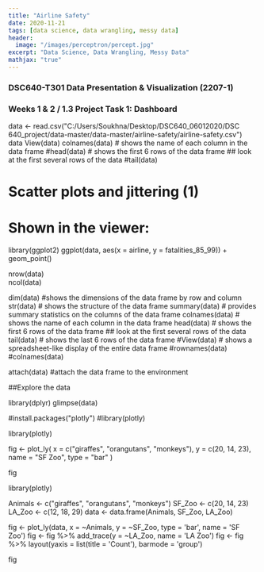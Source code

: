 ```yaml
---
title: "Airline Safety"
date: 2020-11-21
tags: [data science, data wrangling, messy data]
header:
  image: "/images/perceptron/percept.jpg"
excerpt: "Data Science, Data Wrangling, Messy Data"
mathjax: "true"
---
```




### DSC640-T301 Data Presentation & Visualization (2207-1) 
###  Weeks 1 & 2  /  1.3 Project Task 1: Dashboard  
  

data <- read.csv("C:/Users/Soukhna/Desktop/DSC640_06012020/DSC 640_project/data-master/data-master/airline-safety/airline-safety.csv")
data
View(data)
colnames(data)             # shows the name of each column in the data frame
#head(data)                 # shows the first 6 rows of the data frame ## look at the first several rows of the data
#tail(data)



# Scatter plots and jittering (1)

# Shown in the viewer:
library(ggplot2)
ggplot(data, aes(x = airline, y = fatalities_85_99)) +
  geom_point()




nrow(data)         
ncol(data)


dim(data)                  #shows the dimensions of the data frame by row and column
str(data)                  # shows the structure of the data frame
summary(data)              # provides summary statistics on the columns of the data frame
colnames(data)             # shows the name of each column in the data frame
head(data)                 # shows the first 6 rows of the data frame ## look at the first several rows of the data
tail(data)                 # shows the last 6 rows of the data frame
#View(data)                # shows a spreadsheet-like display of the entire data frame
#rownames(data)
#colnames(data)

attach(data)              #attach the data frame to the environment

##Explore the data



library(dplyr)
glimpse(data) 

#install.packages("plotly") 
#library(plotly) 


library(plotly)

fig <- plot_ly(
  x = c("giraffes", "orangutans", "monkeys"),
  y = c(20, 14, 23),
  name = "SF Zoo",
  type = "bar"
)

fig


library(plotly)

Animals <- c("giraffes", "orangutans", "monkeys")
SF_Zoo <- c(20, 14, 23)
LA_Zoo <- c(12, 18, 29)
data <- data.frame(Animals, SF_Zoo, LA_Zoo)

fig <- plot_ly(data, x = ~Animals, y = ~SF_Zoo, type = 'bar', name = 'SF Zoo')
fig <- fig %>% add_trace(y = ~LA_Zoo, name = 'LA Zoo')
fig <- fig %>% layout(yaxis = list(title = 'Count'), barmode = 'group')

fig


